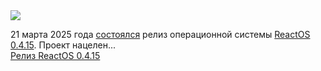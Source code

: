 <!--2025-03-22 09:49:55-->
<div class="yb">
  <div class="rss smaller1 habr"><img src="https://habrastorage.org/getpro/habr/upload_files/e29/4af/106/e294af106e74b521908d882b4bb79d0a.png" /><p>21 марта 2025 года <a href="https://reactos.org/project-news/reactos-0415-released/" rel="noopener noreferrer nofollow">состоялся</a> релиз операционной системы <a href="https://reactos.org/" rel="noopener noreferrer nofollow">ReactOS 0.4.15</a>. Проект  нацелен... <br><a class="light" href="https://habr.com/ru/news/893332/?utm_source=habrahabr&utm_medium=rss&utm_campaign=893332">Релиз ReactOS 0.4.15</a></div>
</div>
